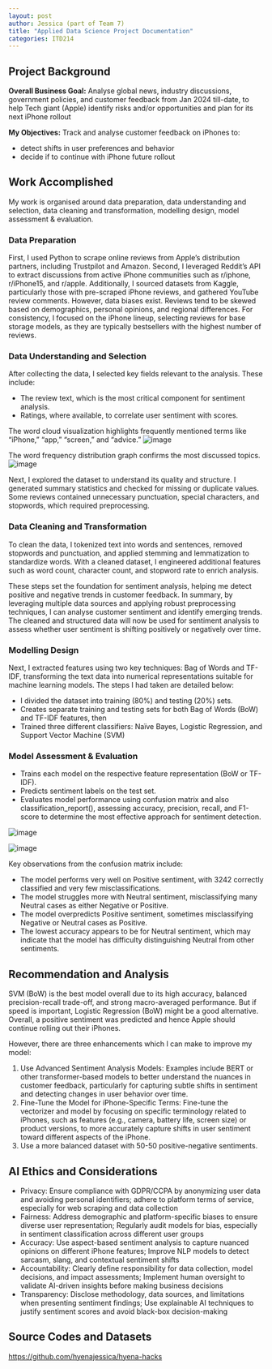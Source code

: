 ```yaml
---
layout: post
author: Jessica (part of Team 7)
title: "Applied Data Science Project Documentation"
categories: ITD214
---
```

## Project Background
**Overall Business Goal:** 
Analyse global news, industry discussions, government policies, and customer feedback from Jan 2024 till-date, to help Tech giant (Apple) identify risks and/or opportunities and plan for its next iPhone rollout

**My Objectives:** 
Track and analyse customer feedback on iPhones to:
- detect shifts in user preferences and behavior
- decide if to continue with iPhone future rollout

## Work Accomplished
My work is organised around data preparation, data understanding and selection, data cleaning and transformation, modelling design, model assessment & evaluation. 

### Data Preparation
First, I used Python to scrape online reviews from Apple’s distribution partners, including Trustpilot and Amazon.
Second, I leveraged Reddit’s API to extract discussions from active iPhone communities such as r/iphone, r/iPhone15, and r/apple.
Additionally, I sourced datasets from Kaggle, particularly those with pre-scraped iPhone reviews, and gathered YouTube review comments. 
However, data biases exist. Reviews tend to be skewed based on demographics, personal opinions, and regional differences.
For consistency, I focused on the iPhone lineup, selecting reviews for base storage models, as they are typically bestsellers with the highest number of reviews.

### Data Understanding and Selection
After collecting the data, I selected key fields relevant to the analysis. These include: 
- The review text, which is the most critical component for sentiment analysis.
- Ratings, where available, to correlate user sentiment with scores.

The word cloud visualization highlights frequently mentioned terms like “iPhone,” “app,” “screen,” and “advice.”
![image](https://github.com/user-attachments/assets/6e99985b-c91d-4ba1-9b5a-bd9d659aa52d)

The word frequency distribution graph confirms the most discussed topics.
![image](https://github.com/user-attachments/assets/10d43359-2588-46c2-872d-83092198038a)

Next, I explored the dataset to understand its quality and structure. I generated summary statistics and checked for missing or duplicate values.
Some reviews contained unnecessary punctuation, special characters, and stopwords, which required preprocessing. 

### Data Cleaning and Transformation
To clean the data, I tokenized text into words and sentences, removed stopwords and punctuation, and applied stemming and lemmatization to standardize words. With a cleaned dataset, I engineered additional features such as word count, character count, and stopword rate to enrich analysis.

These steps set the foundation for sentiment analysis, helping me detect positive and negative trends in customer feedback.
In summary, by leveraging multiple data sources and applying robust preprocessing techniques, I can analyse customer sentiment and identify emerging trends.
The cleaned and structured data will now be used for sentiment analysis to assess whether user sentiment is shifting positively or negatively over time.

### Modelling Design
Next, I extracted features using two key techniques: Bag of Words and TF-IDF, transforming the text data into numerical representations suitable for machine learning models. The steps I had taken are detailed below: 
- I divided the dataset into training (80%) and testing (20%) sets.
- Creates separate training and testing sets for both Bag of Words (BoW) and TF-IDF features, then
- Trained three different classifiers: Naïve Bayes, Logistic Regression, and Support Vector Machine (SVM)

### Model Assessment & Evaluation
- Trains each model on the respective feature representation (BoW or TF-IDF).
- Predicts sentiment labels on the test set.
- Evaluates model performance using confusion matrix and also classification_report(), assessing accuracy, precision, recall, and F1-score to determine the most effective approach for sentiment detection.

![image](https://github.com/user-attachments/assets/215375dd-92ee-4319-83a5-4434ffe5876d)

![image](https://github.com/user-attachments/assets/2ddfc94c-d9c6-4789-9504-b87e7fb761ec)

Key observations from the confusion matrix include:
- The model performs very well on Positive sentiment, with 3242 correctly classified and very few misclassifications.
- The model struggles more with Neutral sentiment, misclassifying many Neutral cases as either Negative or Positive.
- The model overpredicts Positive sentiment, sometimes misclassifying Negative or Neutral cases as Positive.
- The lowest accuracy appears to be for Neutral sentiment, which may indicate that the model has difficulty distinguishing Neutral from other sentiments.

## Recommendation and Analysis
SVM (BoW) is the best model overall due to its high accuracy, balanced precision-recall trade-off, and strong macro-averaged performance. But if speed is important, Logistic Regression (BoW) might be a good alternative. 
Overall, a positive sentiment was predicted and hence Apple should continue rolling out their iPhones. 

However, there are three enhancements which I can make to improve my model:
1. Use Advanced Sentiment Analysis Models: Examples include BERT or other transformer-based models to better understand the nuances in customer feedback, particularly for capturing subtle shifts in sentiment and detecting changes in user behavior over time.
2. Fine-Tune the Model for iPhone-Specific Terms: Fine-tune the vectorizer and model by focusing on specific terminology related to iPhones, such as features (e.g., camera, battery life, screen size) or product versions, to more accurately capture shifts in user sentiment toward different aspects of the iPhone.
3. Use a more balanced dataset with 50-50 positive-negative sentiments.

## AI Ethics and Considerations
- Privacy: Ensure compliance with GDPR/CCPA by anonymizing user data and avoiding personal identifiers; adhere to platform terms of service, especially for web scraping and data collection
- Fairness: Address demographic and platform-specific biases to ensure diverse user representation; Regularly audit models for bias, especially in sentiment classification across different user groups
- Accuracy: Use aspect-based sentiment analysis to capture nuanced opinions on different iPhone features; Improve NLP models to detect sarcasm, slang, and contextual sentiment shifts
- Accountability: Clearly define responsibility for data collection, model decisions, and impact assessments; Implement human oversight to validate AI-driven insights before making business decisions
- Transparency: Disclose methodology, data sources, and limitations when presenting sentiment findings; Use explainable AI techniques to justify sentiment scores and avoid black-box decision-making

## Source Codes and Datasets
https://github.com/hyenajessica/hyena-hacks
